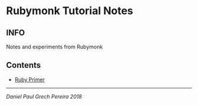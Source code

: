 # Rubymonk Tutorial Notes

## INFO

Notes and experiments from Rubymonk

## Contents

- [Ruby Primer](https://github.com/pereiradaniel/RUBYMONK/tree/master/RUBY_PRIMER)


---
_*Daniel Paul Grech Pereira 2018*_

